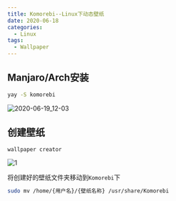 ```yaml
---
title: Komorebi--Linux下动态壁纸
date: 2020-06-18
categories:
  - Linux
tags:
  - Wallpaper
---
```


## Manjaro/Arch安装

```bash
yay -S komorebi
```

![2020-06-19_12-03](https://gitee.com/snowyan/image/raw/master/1592540058_20200619121012998_1465318.png)

## 创建壁纸

`wallpaper creator`

![1](https://gitee.com/snowyan/image/raw/master/1592540153_20200619121538032_2012888474.png)

将创建好的壁纸文件夹移动到`Komorebi`下

```bash
sudo mv /home/{用户名}/{壁纸名称} /usr/share/Komorebi
```
